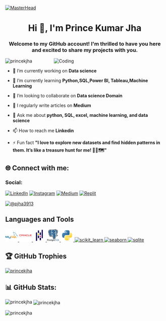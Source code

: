 [![MasterHead](https://media.licdn.com/dms/image/D4E12AQEGTEYGXTdQkw/article-cover_image-shrink_600_2000/0/1657184118651?e=2147483647&v=beta&t=D7oCDbP0uHQZHFtBA_5urrMqX5flYDLx5fm32C5oWYU)](https://codegrills.in)

<h1 align="center">Hi 👋, I'm Prince Kumar Jha</h1>
<h3 align="center">Welcome to my GitHub account! I'm thrilled to have you here and excited to share my projects with you.</h3>
<img align="right" alt="Coding" width="350" src="https://media4.giphy.com/media/v1.Y2lkPTc5MGI3NjExODczMDllNGRmNGZmZGE1N2U3ZGJlNjc2Y2RmZGU1ZTdlMDc2ZTNkOCZlcD12MV9pbnRlcm5hbF9naWZzX2dpZklkJmN0PWc/3oKIPEqDGUULpEU0aQ/giphy.gif">


<p align="left"> <img src="https://komarev.com/ghpvc/?username=princekjha&label=Profile%20views&color=0e75b6&style=flat" alt="princekjha" /> </p>


- 🔭 I’m currently working on **Data science**

- 🌱 I’m currently learning **Python,SQL,Power BI, Tableau,Machine Learning**

- 👯 I’m looking to collaborate on **Data science Domain**

- 📝 I regularly write articles on **Medium**

- 💬 Ask me about **python, SQL, excel, machine learning, and data science**

- 📫 How to reach me **Linkedin**

- ⚡ Fun fact **"I love to explore new datasets and find hidden patterns in them. It’s like a treasure hunt for me! 🕵️‍♀️🗺️"**

## 🌐 Connect with me:
<h3 align="left">Social:</h3>
<p align="left">

  
  [![LinkedIn](https://img.shields.io/badge/LinkedIn-%230077B5.svg?logo=linkedin&logoColor=white)](https://www.linkedin.com/in/prince-k-jha/) 
  [![Instagram](https://img.shields.io/badge/Instagram-%23E4405F.svg?logo=Instagram&logoColor=white)](https://instagram.com/princejha4656?igshid=ZDdkNTZiNTM=)
  [![Medium](https://img.shields.io/badge/Medium-12100E?logo=medium&logoColor=white)](https://medium.com/@pjha3913)
  [![Replit](https://img.shields.io/badge/Replit-%F26207.svg?logo=Replit&logoColor=orange)](https://replit.com/@PrinceKumar223)
  
<a href="https://www.hackerrank.com/@pjha3913" target="blank"><img align="center" src="https://raw.githubusercontent.com/rahuldkjain/github-profile-readme-generator/master/src/images/icons/Social/hackerrank.svg" alt="@pjha3913" height="30" width="40" /></a>
</p>

## Languages and Tools
<p align="left"> <a href="https://www.mysql.com/" target="_blank" rel="noreferrer"> <img src="https://raw.githubusercontent.com/devicons/devicon/master/icons/mysql/mysql-original-wordmark.svg" alt="mysql" width="40" height="40"/> </a> <a href="https://www.oracle.com/" target="_blank" rel="noreferrer"> <img src="https://raw.githubusercontent.com/devicons/devicon/master/icons/oracle/oracle-original.svg" alt="oracle" width="40" height="40"/> </a> <a href="https://pandas.pydata.org/" target="_blank" rel="noreferrer"> <img src="https://raw.githubusercontent.com/devicons/devicon/2ae2a900d2f041da66e950e4d48052658d850630/icons/pandas/pandas-original.svg" alt="pandas" width="40" height="40"/> </a> <a href="https://www.postgresql.org" target="_blank" rel="noreferrer"> <img src="https://raw.githubusercontent.com/devicons/devicon/master/icons/postgresql/postgresql-original-wordmark.svg" alt="postgresql" width="40" height="40"/> </a> <a href="https://www.python.org" target="_blank" rel="noreferrer"> <img src="https://raw.githubusercontent.com/devicons/devicon/master/icons/python/python-original.svg" alt="python" width="40" height="40"/> </a> <a href="https://scikit-learn.org/" target="_blank" rel="noreferrer"> <img src="https://upload.wikimedia.org/wikipedia/commons/0/05/Scikit_learn_logo_small.svg" alt="scikit_learn" width="40" height="40"/> </a> <a href="https://seaborn.pydata.org/" target="_blank" rel="noreferrer"> <img src="https://seaborn.pydata.org/_images/logo-mark-lightbg.svg" alt="seaborn" width="40" height="40"/> </a> <a href="https://www.sqlite.org/" target="_blank" rel="noreferrer"> <img src="https://www.vectorlogo.zone/logos/sqlite/sqlite-icon.svg" alt="sqlite" width="40" height="40"/> </a> </p>

## 🏆 GitHub Trophies
<p align="left"> <a href="https://github.com/ryo-ma/github-profile-trophy"><img src="https://github-profile-trophy.vercel.app/?username=princekjha" alt="princekjha" /></a> </p>

## 📊 GitHub Stats:
<p><img align="left" src="https://github-readme-stats.vercel.app/api/top-langs?username=princekjha&show_icons=true&locale=en&layout=compact" alt="princekjha" /></p>

<p>&nbsp;<img align="center" src="https://github-readme-stats.vercel.app/api?username=princekjha&show_icons=true&locale=en" alt="princekjha" /></p>

<p><img align="center" src="https://github-readme-streak-stats.herokuapp.com/?user=princekjha&" alt="princekjha" /></p>
